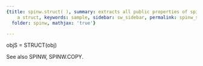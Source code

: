 ```yaml
---
{title: spinw.struct( ), summary: extracts all public properties of spinw object into
    a struct, keywords: sample, sidebar: sw_sidebar, permalink: spinw_struct.html,
  folder: spinw, mathjax: 'true'}

---
```

 
objS = STRUCT(obj)
 
See also SPINW, SPINW.COPY.
 

